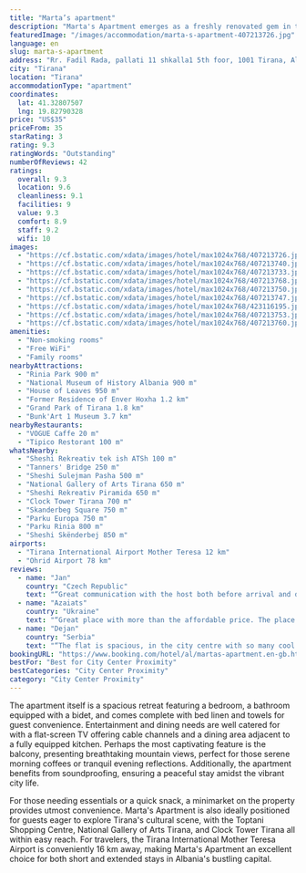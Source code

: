 ```yaml
---
title: "Marta’s apartment"
description: "Marta's Apartment emerges as a freshly renovated gem in the heart of Tirana, boasting proximity to historical landmarks such as the Former Residence of Enver Hoxha, Tanners' Bridge, and Saint Paul Cathedral."
featuredImage: "/images/accommodation/marta-s-apartment-407213726.jpg"
language: en
slug: marta-s-apartment
address: "Rr. Fadil Rada, pallati 11 shkalla1 5th foor, 1001 Tirana, Albania"
city: "Tirana"
location: "Tirana"
accommodationType: "apartment"
coordinates:
  lat: 41.32807507
  lng: 19.82790328
price: "US$35"
priceFrom: 35
starRating: 3
rating: 9.3
ratingWords: "Outstanding"
numberOfReviews: 42
ratings:
  overall: 9.3
  location: 9.6
  cleanliness: 9.1
  facilities: 9
  value: 9.3
  comfort: 8.9
  staff: 9.2
  wifi: 10
images:
  - "https://cf.bstatic.com/xdata/images/hotel/max1024x768/407213726.jpg?k=4db96dc53eab9609ef2f67b88f341134b665ca7a1409b22179064f39a60dd1fa&o=&hp=1"
  - "https://cf.bstatic.com/xdata/images/hotel/max1024x768/407213740.jpg?k=e58d5e9362434888a1b0b74eade27c0977009eb304e26718699f866c24df0ee3&o=&hp=1"
  - "https://cf.bstatic.com/xdata/images/hotel/max1024x768/407213733.jpg?k=e51febe4d2ee0be84a6c32a53711651229a8063410a6dafeaa73dfee18a44268&o=&hp=1"
  - "https://cf.bstatic.com/xdata/images/hotel/max1024x768/407213768.jpg?k=c030136a154f91188dd25768328b1760b704e1431b59f4fa93609db3d41c2ed4&o=&hp=1"
  - "https://cf.bstatic.com/xdata/images/hotel/max1024x768/407213750.jpg?k=65046d47674bb0acc94a788f8d504ab6c2f15eea2097edf2071cfdd87fd7079e&o=&hp=1"
  - "https://cf.bstatic.com/xdata/images/hotel/max1024x768/407213747.jpg?k=2716b94cf7f0155dfcbb32ee0bfb3b9bf7cd44e65a3fe0b77550898e682a51e4&o=&hp=1"
  - "https://cf.bstatic.com/xdata/images/hotel/max1024x768/423116195.jpg?k=6ba2f6fdf84095cc07e4fe454e2815131836aa46210083e3380fffbe0176a44f&o=&hp=1"
  - "https://cf.bstatic.com/xdata/images/hotel/max1024x768/407213753.jpg?k=1f2e1753e31763575f6ddeae69b9c343e5e9652f1ec543d644c7b3c41c6521b1&o=&hp=1"
  - "https://cf.bstatic.com/xdata/images/hotel/max1024x768/407213760.jpg?k=1b0998ad5d4ca6e4912763d5d227dfbbc7fe78d38b0794c94f1418e117c735b5&o=&hp=1"
amenities:
  - "Non-smoking rooms"
  - "Free WiFi"
  - "Family rooms"
nearbyAttractions:
  - "Rinia Park 900 m"
  - "National Museum of History Albania 900 m"
  - "House of Leaves 950 m"
  - "Former Residence of Enver Hoxha 1.2 km"
  - "Grand Park of Tirana 1.8 km"
  - "Bunk'Art 1 Museum 3.7 km"
nearbyRestaurants:
  - "VOGUE Caffe 20 m"
  - "Tipico Restorant 100 m"
whatsNearby:
  - "Sheshi Rekreativ tek ish ATSh 100 m"
  - "Tanners' Bridge 250 m"
  - "Sheshi Sulejman Pasha 500 m"
  - "National Gallery of Arts Tirana 650 m"
  - "Sheshi Rekreativ Piramida 650 m"
  - "Clock Tower Tirana 700 m"
  - "Skanderbeg Square 750 m"
  - "Parku Europa 750 m"
  - "Parku Rinia 800 m"
  - "Sheshi Skënderbej 850 m"
airports:
  - "Tirana International Airport Mother Teresa 12 km"
  - "Ohrid Airport 78 km"
reviews:
  - name: "Jan"
    country: "Czech Republic"
    text: "“Great communication with the host both before arrival and during the stay. Easy check-in. Perfect location close to everything. Spacious, clean and fully equipped apartment with a balcony. Fast wi-fi. Good value for money.”"
  - name: "Azaiats"
    country: "Ukraine"
    text: "“Great place with more than the affordable price. The place itself has all the necessary amenities, warm enough, and located close to the city center. Bakeries and SPAR supermarket are right on the corner. Extra kudos goes to the host as she was...”"
  - name: "Dejan"
    country: "Serbia"
    text: "“The flat is spacious, in the city centre with so many cool cafes, juice bars and shops in the neighbourhood.”"
bookingURL: "https://www.booking.com/hotel/al/martas-apartment.en-gb.html?aid=8035640"
bestFor: "Best for City Center Proximity"
bestCategories: "City Center Proximity"
category: "City Center Proximity"
---
```


The apartment itself is a spacious retreat featuring a bedroom, a bathroom equipped with a bidet, and comes complete with bed linen and towels for guest convenience. Entertainment and dining needs are well catered for with a flat-screen TV offering cable channels and a dining area adjacent to a fully equipped kitchen. Perhaps the most captivating feature is the balcony, presenting breathtaking mountain views, perfect for those serene morning coffees or tranquil evening reflections. Additionally, the apartment benefits from soundproofing, ensuring a peaceful stay amidst the vibrant city life.

For those needing essentials or a quick snack, a minimarket on the property provides utmost convenience. Marta's Apartment is also ideally positioned for guests eager to explore Tirana's cultural scene, with the Toptani Shopping Centre, National Gallery of Arts Tirana, and Clock Tower Tirana all within easy reach. For travelers, the Tirana International Mother Teresa Airport is conveniently 16 km away, making Marta's Apartment an excellent choice for both short and extended stays in Albania's bustling capital.